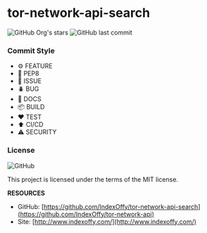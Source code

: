 # tor-network-api-search

![GitHub Org's stars](https://img.shields.io/github/stars/IndexOffy?label=IndexOffy&style=flat-square)
![GitHub last commit](https://img.shields.io/github/last-commit/IndexOffy/tor-network-api-search?style=flat-square)

### Commit Style

- ⚙️ FEATURE
- 📝 PEP8
- 📌 ISSUE
- 🪲 BUG
- 📘 DOCS
- 📦 BUILD
- ❤️️ TEST
- ⬆️ CI/CD
- ⚠️ SECURITY

### License

![GitHub](https://img.shields.io/github/license/IndexOffy/tor-network-api?style=flat-square)

This project is licensed under the terms of the MIT license.

**RESOURCES**

- GitHub: [https://github.com/IndexOffy/tor-network-api-search](https://github.com/IndexOffy/tor-network-api)
- Site:   [http://www.indexoffy.com/](http://www.indexoffy.com/)
